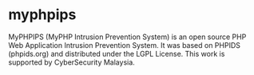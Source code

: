 myphpips
========

MyPHPIPS (MyPHP Intrusion Prevention System) is an open source PHP Web Application Intrusion Prevention System. It was based on PHPIDS (phpids.org) and distributed under the LGPL License. This work is supported by CyberSecurity Malaysia.